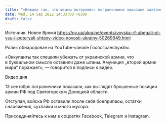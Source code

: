```yaml
---
title: "«Бежали так, что штаны потеряли»: пограничники показали захваченные позиции оккупантов — видео"
date: Wed, 14 Sep 2022 14:33:00 +0300
draft: false
---
```

Источник: Новое Время https://nv.ua/ukraine/events/voyska-rf-ubegali-ot-vsu-i-poteryali-shtany-video-novosti-ukrainy-50269949.html


Ролик обнародован на YouTube-канале Госпогранслужбы.

«Оккупанты так спешили убежать от украинской армии, что в буквальном смысле оставили даже штаны. Амуниция „второй армии мира“ поражает», — говорится в подписи к видео.

 Видео дня   

13 сентября пограничники показали, как выглядят брошенные позиции армии РФ под Святогорском Донецкой области.

Отступая, войска РФ оставили после себя боеприпасы, остатки снаряжения, сухпайки и много мусора.

Присоединяйтесь к нам в соцсетях Facebook, Telegram и Instagram.
